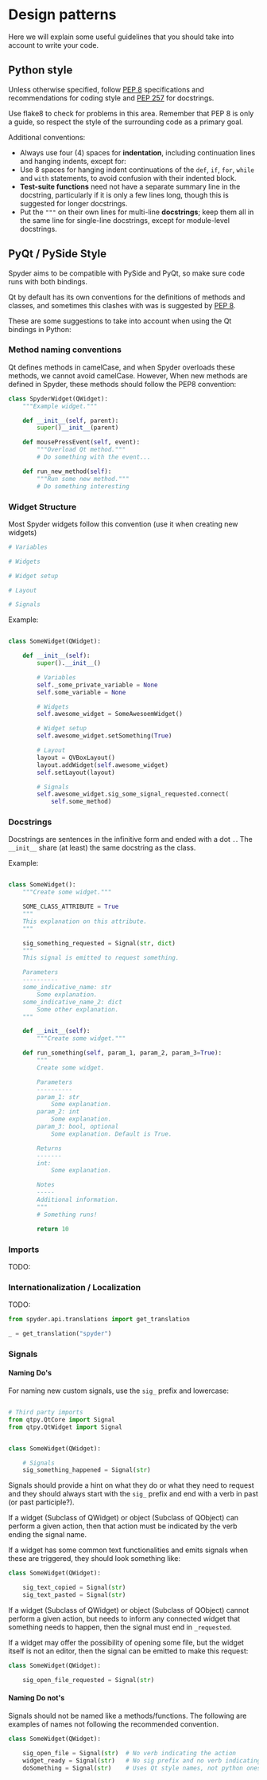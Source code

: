 # Design patterns

Here we will explain some useful guidelines that you should take into account to write your code.


## Python style

Unless otherwise specified, follow
[PEP 8](https://peps.python.org/pep-0008/) specifications and
recommendations for coding style and
[PEP 257](https://peps.python.org/pep-0257/) for docstrings.

Use flake8 to check for problems in this area. Remember that PEP 8 is only a
guide, so respect the style of the surrounding code as a primary goal.

Additional conventions:

* Always use four (4) spaces for **indentation**, including continuation lines
  and hanging indents, except for:
* Use 8 spaces for hanging indent continuations of the ``def``, ``if``,
  ``for``, ``while`` and ``with`` statements, to avoid confusion with their
  indented block.
* **Test-suite functions** need not have a separate summary line in the
  docstring, particularly if it is only a few lines long, though this is
  suggested for longer docstrings.
* Put the ``"""`` on their own lines for multi-line **docstrings**; keep them
  all in the same line for single-line docstrings, except for module-level
  docstrings.


## PyQt / PySide Style

Spyder aims to be compatible with PySide and PyQt, so make sure code runs with
both bindings.

Qt by default has its own conventions for the definitions of methods and
classes, and sometimes this clashes with was is suggested by
[PEP 8](https://peps.python.org/pep-0008/).

These are some suggestions to take into account when using the Qt bindings in
Python:


### Method naming conventions

Qt defines methods in camelCase, and when Spyder overloads these methods, we
cannot avoid camelCase. However, When new methods are defined in Spyder, these
methods should follow the PEP8 convention:

```python
class SpyderWidget(QWidget):
    """Example widget."""

    def __init__(self, parent):
        super()__init__(parent)

    def mousePressEvent(self, event):
        """Overload Qt method."""
        # Do something with the event...

    def run_new_method(self):
        """Run some new method."""
        # Do something interesting
```


### Widget Structure

Most Spyder widgets follow this convention (use it when creating new widgets)

```python
# Variables

# Widgets

# Widget setup

# Layout

# Signals
```

Example:

```python

class SomeWidget(QWidget):

    def __init__(self):
        super().__init__()

        # Variables
        self._some_private_variable = None
        self.some_variable = None

        # Widgets
        self.awesome_widget = SomeAwesoemWidget()

        # Widget setup
        self.awesome_widget.setSomething(True)

        # Layout
        layout = QVBoxLayout()
        layout.addWidget(self.awesome_widget)
        self.setLayout(layout)

        # Signals
        self.awesome_widget.sig_some_signal_requested.connect(
            self.some_method)
```


### Docstrings

Docstrings are sentences in the infinitive form and ended with a dot `.`.
The `__init__` share (at least) the same docstring as the class.

Example:

```python

class SomeWidget():
    """Create some widget."""

    SOME_CLASS_ATTRIBUTE = True
    """
    This explanation on this attribute.
    """

    sig_something_requested = Signal(str, dict)
    """
    This signal is emitted to request something.

    Parameters
    ----------
    some_indicative_name: str
        Some explanation.
    some_indicative_name_2: dict
        Some other explanation.
    """

    def __init__(self):
        """Create some widget."""

    def run_something(self, param_1, param_2, param_3=True):
        """
        Create some widget.

        Parameters
        ----------
        param_1: str
            Some explanation.
        param_2: int
            Some explanation.
        param_3: bool, optional
            Some explanation. Default is True.

        Returns
        -------
        int:
            Some explanation.

        Notes
        -----
        Additional information.
        """
        # Something runs!

        return 10
```


### Imports

TODO:


### Internationalization / Localization

TODO:

```python
from spyder.api.translations import get_translation

_ = get_translation("spyder")
```


### Signals


#### Naming Do's

For naming new custom signals, use the `sig_` prefix and lowercase:

```python

# Third party imports
from qtpy.QtCore import Signal
from qtpy.QtWidget import Signal


class SomeWidget(QWidget):

    # Signals
    sig_something_happened = Signal(str)
```

Signals should provide a hint on what they do or what they need to request
and they should always start with the `sig_` prefix and end with a verb in
past (or past participle?).

If a widget (Subclass of QWidget) or object (Subclass of QObject) can
perform a given action, then that action must be indicated by the verb
ending the signal name.

If a widget has some common text functionalities and emits signals when
these are triggered, they should look something like:

```python
class SomeWidget(QWidget):

    sig_text_copied = Signal(str)
    sig_text_pasted = Signal(str)
```

If a widget (Subclass of QWidget) or object (Subclass of QObject) cannot
perform a given action, but needs to inform any connected widget that
something needs to happen, then the signal must end in `_requested`.

If a widget may offer the possibility of opening some file, but the widget
itself is not an editor, then the signal can be emitted to make this request:

```python
class SomeWidget(QWidget):

    sig_open_file_requested = Signal(str)
```


#### Naming Do not's

Signals should not be named like a methods/functions. The following are examples
of names not following the recommended convention.

```python
class SomeWidget(QWidget):

    sig_open_file = Signal(str)  # No verb indicating the action
    widget_ready = Signal(str)   # No sig prefix and no verb indicating the action
    doSomething = Signal(str)    # Uses Qt style names, not python ones

```
